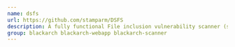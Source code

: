 ```yaml
---
name: dsfs
url: https://github.com/stamparm/DSFS
description: A fully functional File inclusion vulnerability scanner (supporting GET and POST parameters) written in under 100 lines of code.
group: blackarch blackarch-webapp blackarch-scanner
---
```

